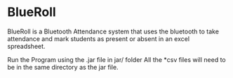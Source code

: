 ﻿# BlueRoll

BlueRoll is a Bluetooth Attendance system that uses the bluetooth to take attendance and mark students as present or absent in an excel spreadsheet. 

Run the Program using the .jar file in jar/ folder
	All the *csv files will need to be in the same directory as the jar file.

